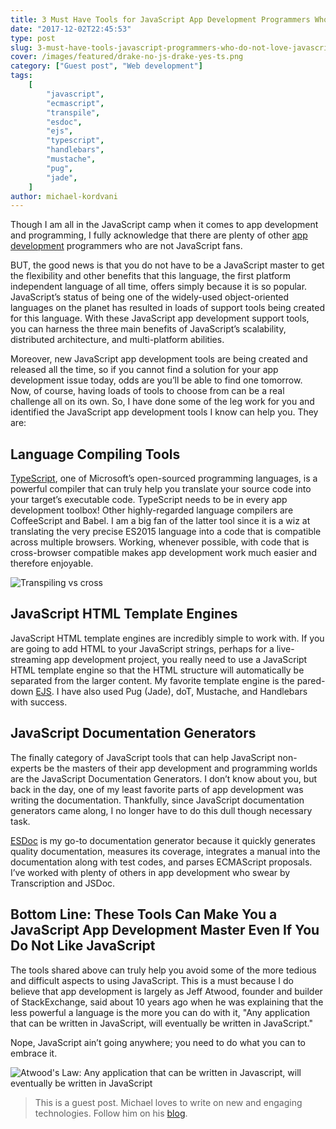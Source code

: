 ```yaml
---
title: 3 Must Have Tools for JavaScript App Development Programmers Who Do NOT Love JavaScript
date: "2017-12-02T22:45:53"
type: post
slug: 3-must-have-tools-javascript-programmers-who-do-not-love-javascript
cover: /images/featured/drake-no-js-drake-yes-ts.png
category: ["Guest post", "Web development"]
tags:
    [
        "javascript",
        "ecmascript",
        "transpile",
        "esdoc",
        "ejs",
        "typescript",
        "handlebars",
        "mustache",
        "pug",
        "jade",
    ]
author: michael-kordvani
---
```


Though I am all in the JavaScript camp when it comes to app development and programming, I fully acknowledge that there are plenty of other [ app development](https://fueled.com/services/) programmers who are not JavaScript fans.

<!--more-->

BUT, the good news is that you do not have to be a JavaScript master to get the flexibility and other benefits that this language, the first platform independent language of all time, offers simply because it is so popular. JavaScript’s status of being one of the widely-used object-oriented languages on the planet has resulted in loads of support tools being created for this language. With these JavaScript app development support tools, you can harness the three main benefits of JavaScript’s scalability, distributed architecture, and multi-platform abilities.

Moreover, new JavaScript app development tools are being created and released all the time, so if you cannot find a solution for your app development issue today, odds are you’ll be able to find one tomorrow. Now, of course, having loads of tools to choose from can be a real challenge all on its own. So, I have done some of the leg work for you and identified the JavaScript app development tools I know can help you. They are:

## Language Compiling Tools

[TypeScript](https://www.typescriptlang.org/), one of Microsoft’s open-sourced programming languages, is a powerful compiler that can truly help you translate your source code into your target’s executable code. TypeScript needs to be in every app development toolbox! Other highly-regarded language compilers are CoffeeScript and Babel. I am a big fan of the latter tool since it is a wiz at translating the very precise ES2015 language into a code that is compatible across multiple browsers. Working, whenever possible, with code that is cross-browser compatible makes app development work much easier and therefore enjoyable.

![Transpiling vs cross](/images/compiler-like-tools-js.png)

## JavaScript HTML Template Engines

JavaScript HTML template engines are incredibly simple to work with. If you are going to add HTML to your JavaScript strings, perhaps for a live-streaming app development project, you really need to use a JavaScript HTML template engine so that the HTML structure will automatically be separated from the larger content. My favorite template engine is the pared-down [EJS](http://ejs.co/). I have also used Pug (Jade), doT, Mustache, and Handlebars with success.

## JavaScript Documentation Generators

The finally category of JavaScript tools that can help JavaScript non-experts be the masters of their app development and programming worlds are the JavaScript Documentation Generators. I don’t know about you, but back in the day, one of my least favorite parts of app development was writing the documentation. Thankfully, since JavaScript documentation generators came along, I no longer have to do this dull though necessary task.

[ESDoc](https://esdoc.org/) is my go-to documentation generator because it quickly generates quality documentation, measures its coverage, integrates a manual into the documentation along with test codes, and parses ECMAScript proposals. I’ve worked with plenty of others in app development who swear by Transcription and JSDoc.

## Bottom Line: These Tools Can Make You a JavaScript App Development Master Even If You Do Not Like JavaScript

The tools shared above can truly help you avoid some of the more tedious and difficult aspects to using JavaScript. This is a must because I do believe that app development is largely as Jeff Atwood, founder and builder of StackExchange, said about 10 years ago when he was explaining that the less powerful a language is the more you can do with it, "Any application that can be written in JavaScript, will eventually be written in JavaScript."

Nope, JavaScript ain’t going anywhere; you need to do what you can to embrace it.

![Atwood's Law: Any application that can be written in Javascript, will eventually be written in JavaScript](/images/atwoods-law.png)

> This is a guest post. Michael loves to write on new and engaging technologies. Follow him on his [blog](https://fueled.com/blog).

